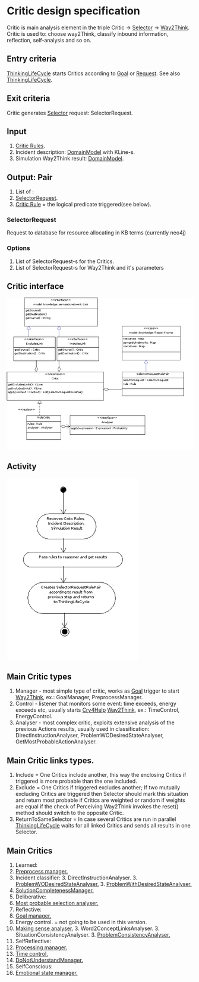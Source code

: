 # Critic design specification

Critic is main analysis element in the triple Critic -> [Selector](selector.md) -> [Way2Think](way2Think.md).
Critic is used to: choose way2Think, classify inbound information, reflection, self-analysis and so on.

## Entry criteria

[ThinkingLifeCycle](thinking-life-cycle.md) starts Critics according to [Goal](goal.md) or [Request](knowledge.md#Request). See also [ThinkingLifeCycle](thinking-life-cycle.md#Collaboration).

## Exit criteria

Critic generates [Selector](selector.md) request: SelectorRequest.

## Input

 1. [Critic Rules](knowledge.md#Rule).
 1. Incident description: [DomainModel](knowledge.md#domain) with KLine-s.
 1. Simulation Way2Think result: [DomainModel](knowledge.md#domain).

## <a name="Critic_output">Output: Pair</a>
 1. List of :
   2. [SelectorRequest](selector.md#action).
   2. [Critic Rule](knowledge.md#Rule) = the logical predicate triggered(see below).

### SelectorRequest

Request to database for resource allocating in KB terms (currently neo4j)

### Options
 1. List of SelectorRequest-s for the Critics.
 1. List of SelectorRequest-s for Way2Think and it's parameters

## Critic interface

![Critics Class](https://github.com/development-team/2/raw/master/doc/design-specification/uml/images/CriticInterface.png)

## Activity

![Critics Class](https://github.com/development-team/2/raw/master/doc/design-specification/uml/images/CriticApply.png)

## Main Critic types

 1. Manager - most simple type of critic, works as [Goal](goal.md) trigger to start [Way2Think](way2Think.md), ex.: GoalManager, PreprocessManager.
 1. Control - listener that monitors some event: time exceeds, energy exceeds etc, usually starts [Cry4Help](cry4Help.md) [Way2Think](way2Think.md), ex.: TimeControl, EnergyControl.
 1. Analyser - most complex critic, exploits extensive analysis of the previous Actions results, usually used in classification:
 DirectInstructionAnalyser, ProblemWODesiredStateAnalyser, GetMostProbableActionAnalyser.

## <a name="Critics_links">Main Critic links types.</a>

 1. Include = One Critics include another, this way the enclosing Critics if triggered is more probable than the one included.
 1. Exclude = One Critics if triggered excludes another; If two mutually excluding Critics are triggered then Selector should
 mark this situation and return most probable if Critics are weighted or random if weights are equal if the check of
 Perceiving Way2Think invokes the reset() method should switch to the opposite Critic.
 1. ReturnToSameSelector = In case several Critics are run in parallel [ThinkingLifeCycle](thinking-life-cycle.md) waits for all linked Critics and sends all results in one Selector.

## Main Critics

 1. Learned:
   2. [Preprocess manager.](processing-manager.md)
   2. Incident classifier:
     3. DirectInstructionAnalyser.
     3. [ProblemWODesiredStateAnalyser.](problem-WO-desired-state-analyser.md)
     3. [ProblemWithDesiredStateAnalyser.](problem-W-desired-state-analyser.md)
   2. [SolutionCompletenessManager.](solution-completeness-manager.md)
 1. Deliberative:
   2. [Most probable selection analyser.](get-most-probable-action-analizer.md)
 1. Reflective:
   2. [Goal manager.](GoalManager.md)
   2. Energy control. = not going to be used in this version.
   2. [Making sense analyser.](making-sense-analyser.md)
     3. Word2ConceptLinksAnalyser.
     3. SituationConsistencyAnalyser.
     3. [ProblemConsistencyAnalyser.](problem-consistency-analyser.md)
 1. SelfReflective:
   2. [Processing manager.](processing-manager.md)
   2. [Time control.](time-controller.md)
   2. [DoNotUnderstandManager.](SelfReflective-Do_not_understand.md)
 1. SelfConscious:
   2. [Emotional state manager.](emotional-state-manager.md)
